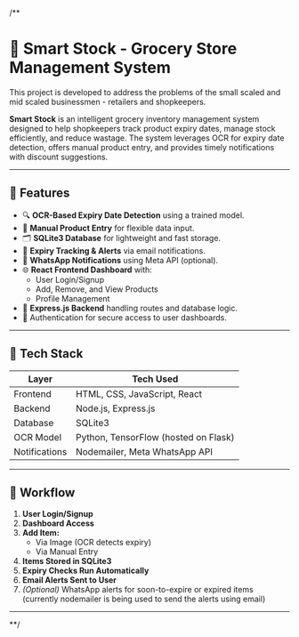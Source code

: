 /**
# 🛒 Smart Stock - Grocery Store Management System
This project is developed to address the problems of the small scaled and mid scaled businessmen - retailers and shopkeepers.

**Smart Stock** is an intelligent grocery inventory management system designed to help shopkeepers track product expiry dates, manage stock efficiently, and reduce wastage. The system leverages OCR for expiry date detection, offers manual product entry, and provides timely notifications with discount suggestions.

---

## 📌 Features

- 🔍 **OCR-Based Expiry Date Detection** using a trained model.
- 📝 **Manual Product Entry** for flexible data input.
- 🗂️ **SQLite3 Database** for lightweight and fast storage.
- 📆 **Expiry Tracking & Alerts** via email notifications.
- 💬 **WhatsApp Notifications** using Meta API (optional).
- 🌐 **React Frontend Dashboard** with:
  - User Login/Signup
  - Add, Remove, and View Products
  - Profile Management
- 🚀 **Express.js Backend** handling routes and database logic.
- 🔐 Authentication for secure access to user dashboards.

---

## 🧱 Tech Stack

| Layer         | Tech Used              |
|---------------|------------------------|
| Frontend      | HTML, CSS, JavaScript, React |
| Backend       | Node.js, Express.js    |
| Database      | SQLite3                |
| OCR Model     | Python, TensorFlow (hosted on Flask) |
| Notifications | Nodemailer, Meta WhatsApp API |

---

## 🔄 Workflow

1. **User Login/Signup**
2. **Dashboard Access**
3. **Add Item:**
   - Via Image (OCR detects expiry)
   - Via Manual Entry
4. **Items Stored in SQLite3**
5. **Expiry Checks Run Automatically**
6. **Email Alerts Sent to User**
7. *(Optional)* WhatsApp alerts for soon-to-expire or expired items (currently nodemailer is being used to send the alerts using email)

---
**/
